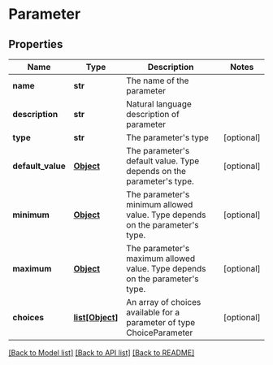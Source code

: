 # Parameter

## Properties
Name | Type | Description | Notes
------------ | ------------- | ------------- | -------------
**name** | **str** | The name of the parameter | 
**description** | **str** | Natural language description of parameter | 
**type** | **str** | The parameter&#x27;s type | [optional] 
**default_value** | [**Object**](Object.md) | The parameter&#x27;s default value. Type depends on the parameter&#x27;s type. | [optional] 
**minimum** | [**Object**](Object.md) | The parameter&#x27;s minimum allowed value. Type depends on the parameter&#x27;s type. | [optional] 
**maximum** | [**Object**](Object.md) | The parameter&#x27;s maximum allowed value. Type depends on the parameter&#x27;s type. | [optional] 
**choices** | [**list[Object]**](Object.md) | An array of choices available for a parameter of type ChoiceParameter | [optional] 

[[Back to Model list]](../README.md#documentation-for-models) [[Back to API list]](../README.md#documentation-for-api-endpoints) [[Back to README]](../README.md)

